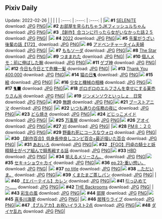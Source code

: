 ## Pixiv Daily
Update: 2022-02-26
|      |      |      |
| :----: | :----: | :----: |
|![](https://pixiv.microyu.workers.dev/c/240x480/img-master/img/2022/02/25/00/00/01/96498872_p0_master1200.jpg) **#1** [SELENiTE](https://www.pixiv.net/artworks/96498872) download: [JPG](https://pixiv.microyu.workers.dev/img-original/img/2022/02/25/00/00/01/96498872_p0.jpg) [PNG](https://pixiv.microyu.workers.dev/img-original/img/2022/02/25/00/00/01/96498872_p0.png)|![](https://pixiv.microyu.workers.dev/c/240x480/img-master/img/2022/02/24/00/00/10/96477280_p0_master1200.jpg) **#2** [お部屋を見られちゃうJKフィッシュルちゃん](https://www.pixiv.net/artworks/96477280) download: [JPG](https://pixiv.microyu.workers.dev/img-original/img/2022/02/24/00/00/10/96477280_p0.jpg) [PNG](https://pixiv.microyu.workers.dev/img-original/img/2022/02/24/00/00/10/96477280_p0.png)|![](https://pixiv.microyu.workers.dev/c/240x480/img-master/img/2022/02/25/00/00/22/96499018_p0_master1200.jpg) **#3** [【創作】合コンに行ったら女がいなかった話２５](https://www.pixiv.net/artworks/96499018) download: [JPG](https://pixiv.microyu.workers.dev/img-original/img/2022/02/25/00/00/22/96499018_p0.jpg) [PNG](https://pixiv.microyu.workers.dev/img-original/img/2022/02/25/00/00/22/96499018_p0.png)|
|![](https://pixiv.microyu.workers.dev/c/240x480/img-master/img/2022/02/24/00/00/02/96477210_p0_master1200.jpg) **#4** [2022](https://www.pixiv.net/artworks/96477210) download: [JPG](https://pixiv.microyu.workers.dev/img-original/img/2022/02/24/00/00/02/96477210_p0.jpg) [PNG](https://pixiv.microyu.workers.dev/img-original/img/2022/02/24/00/00/02/96477210_p0.png)|![](https://pixiv.microyu.workers.dev/c/240x480/img-master/img/2022/02/25/19/56/06/96512098_p0_master1200.jpg) **#5** [先輩がうざい後輩の話【172】](https://www.pixiv.net/artworks/96512098) download: [JPG](https://pixiv.microyu.workers.dev/img-original/img/2022/02/25/19/56/06/96512098_p0.jpg) [PNG](https://pixiv.microyu.workers.dev/img-original/img/2022/02/25/19/56/06/96512098_p0.png)|![](https://pixiv.microyu.workers.dev/c/240x480/img-master/img/2022/02/25/17/59/09/96510861_p0_master1200.jpg) **#6** [アドベンチャータイム夫婦](https://www.pixiv.net/artworks/96510861) download: [JPG](https://pixiv.microyu.workers.dev/img-original/img/2022/02/25/17/59/09/96510861_p0.jpg) [PNG](https://pixiv.microyu.workers.dev/img-original/img/2022/02/25/17/59/09/96510861_p0.png)|
|![](https://pixiv.microyu.workers.dev/c/240x480/img-master/img/2022/02/25/00/00/11/96498946_p0_master1200.jpg) **#7** [ももソーダ](https://www.pixiv.net/artworks/96498946) download: [JPG](https://pixiv.microyu.workers.dev/img-original/img/2022/02/25/00/00/11/96498946_p0.jpg) [PNG](https://pixiv.microyu.workers.dev/img-original/img/2022/02/25/00/00/11/96498946_p0.png)|![](https://pixiv.microyu.workers.dev/c/240x480/img-master/img/2022/02/24/00/10/04/96477764_p0_master1200.jpg) **#8** [The Star](https://www.pixiv.net/artworks/96477764) download: [JPG](https://pixiv.microyu.workers.dev/img-original/img/2022/02/24/00/10/04/96477764_p0.jpg) [PNG](https://pixiv.microyu.workers.dev/img-original/img/2022/02/24/00/10/04/96477764_p0.png)|![](https://pixiv.microyu.workers.dev/c/240x480/img-master/img/2022/02/24/00/24/53/96478205_p0_master1200.jpg) **#9** [つままれた](https://www.pixiv.net/artworks/96478205) download: [JPG](https://pixiv.microyu.workers.dev/img-original/img/2022/02/24/00/24/53/96478205_p0.jpg) [PNG](https://pixiv.microyu.workers.dev/img-original/img/2022/02/24/00/24/53/96478205_p0.png)|
|![](https://pixiv.microyu.workers.dev/c/240x480/img-master/img/2022/02/24/09/00/02/96483968_p0_master1200.jpg) **#10** [個人メモ：前に伸ばした腕](https://www.pixiv.net/artworks/96483968) download: [JPG](https://pixiv.microyu.workers.dev/img-original/img/2022/02/24/09/00/02/96483968_p0.jpg) [PNG](https://pixiv.microyu.workers.dev/img-original/img/2022/02/24/09/00/02/96483968_p0.png)|![](https://pixiv.microyu.workers.dev/c/240x480/img-master/img/2022/02/24/00/00/22/96477357_p0_master1200.jpg) **#11** [ゲブ神](https://www.pixiv.net/artworks/96477357) download: [JPG](https://pixiv.microyu.workers.dev/img-original/img/2022/02/24/00/00/22/96477357_p0.jpg) [PNG](https://pixiv.microyu.workers.dev/img-original/img/2022/02/24/00/00/22/96477357_p0.png)|![](https://pixiv.microyu.workers.dev/c/240x480/img-master/img/2022/02/24/07/30/01/96483214_p0_master1200.jpg) **#12** [今日も今日とて危機一髪](https://www.pixiv.net/artworks/96483214) download: [JPG](https://pixiv.microyu.workers.dev/img-original/img/2022/02/24/07/30/01/96483214_p0.jpg) [PNG](https://pixiv.microyu.workers.dev/img-original/img/2022/02/24/07/30/01/96483214_p0.png)|
|![](https://pixiv.microyu.workers.dev/c/240x480/img-master/img/2022/02/24/00/03/06/96477530_p0_master1200.jpg) **#13** [Thank You 400,000](https://www.pixiv.net/artworks/96477530) download: [JPG](https://pixiv.microyu.workers.dev/img-original/img/2022/02/24/00/03/06/96477530_p0.jpg) [PNG](https://pixiv.microyu.workers.dev/img-original/img/2022/02/24/00/03/06/96477530_p0.png)|![](https://pixiv.microyu.workers.dev/c/240x480/img-master/img/2022/02/24/00/00/05/96477234_p0_master1200.jpg) **#14** [猫の日🐈](https://www.pixiv.net/artworks/96477234) download: [JPG](https://pixiv.microyu.workers.dev/img-original/img/2022/02/24/00/00/05/96477234_p0.jpg) [PNG](https://pixiv.microyu.workers.dev/img-original/img/2022/02/24/00/00/05/96477234_p0.png)|![](https://pixiv.microyu.workers.dev/c/240x480/img-master/img/2022/02/24/22/43/16/96496968_p0_master1200.jpg) **#15** [絵](https://www.pixiv.net/artworks/96496968) download: [JPG](https://pixiv.microyu.workers.dev/img-original/img/2022/02/24/22/43/16/96496968_p0.jpg) [PNG](https://pixiv.microyu.workers.dev/img-original/img/2022/02/24/22/43/16/96496968_p0.png)|
|![](https://pixiv.microyu.workers.dev/c/240x480/img-master/img/2022/02/24/00/30/01/96478335_p0_master1200.jpg) **#16** [少女と機械の相棒](https://www.pixiv.net/artworks/96478335) download: [JPG](https://pixiv.microyu.workers.dev/img-original/img/2022/02/24/00/30/01/96478335_p0.jpg) [PNG](https://pixiv.microyu.workers.dev/img-original/img/2022/02/24/00/30/01/96478335_p0.png)|![](https://pixiv.microyu.workers.dev/c/240x480/img-master/img/2022/02/25/00/00/08/96498923_p0_master1200.jpg) **#17** [🐈‍⬛](https://www.pixiv.net/artworks/96498923) download: [JPG](https://pixiv.microyu.workers.dev/img-original/img/2022/02/25/00/00/08/96498923_p0.jpg) [PNG](https://pixiv.microyu.workers.dev/img-original/img/2022/02/25/00/00/08/96498923_p0.png)|![](https://pixiv.microyu.workers.dev/c/240x480/img-master/img/2022/02/24/08/03/32/96483500_p0_master1200.jpg) **#18** [ボロボロのエルフさんを幸せにする薬売りさん㊱](https://www.pixiv.net/artworks/96483500) download: [JPG](https://pixiv.microyu.workers.dev/img-original/img/2022/02/24/08/03/32/96483500_p0.jpg) [PNG](https://pixiv.microyu.workers.dev/img-original/img/2022/02/24/08/03/32/96483500_p0.png)|
|![](https://pixiv.microyu.workers.dev/c/240x480/img-master/img/2022/02/25/19/00/06/96512105_p0_master1200.jpg) **#19** [ジンメンソウといっしょ　日常](https://www.pixiv.net/artworks/96512105) download: [JPG](https://pixiv.microyu.workers.dev/img-original/img/2022/02/25/19/00/06/96512105_p0.jpg) [PNG](https://pixiv.microyu.workers.dev/img-original/img/2022/02/25/19/00/06/96512105_p0.png)|![](https://pixiv.microyu.workers.dev/c/240x480/img-master/img/2022/02/24/17/51/49/96490344_p0_master1200.jpg) **#20** [無題](https://www.pixiv.net/artworks/96490344) download: [JPG](https://pixiv.microyu.workers.dev/img-original/img/2022/02/24/17/51/49/96490344_p0.jpg) [PNG](https://pixiv.microyu.workers.dev/img-original/img/2022/02/24/17/51/49/96490344_p0.png)|![](https://pixiv.microyu.workers.dev/c/240x480/img-master/img/2022/02/25/19/45/51/96513117_p0_master1200.jpg) **#21** [ブーストアニマ](https://www.pixiv.net/artworks/96513117) download: [JPG](https://pixiv.microyu.workers.dev/img-original/img/2022/02/25/19/45/51/96513117_p0.jpg) [PNG](https://pixiv.microyu.workers.dev/img-original/img/2022/02/25/19/45/51/96513117_p0.png)|
|![](https://pixiv.microyu.workers.dev/c/240x480/img-master/img/2022/02/24/00/19/25/96477399_p0_master1200.jpg) **#22** [いつも通りの任務の夜に](https://www.pixiv.net/artworks/96477399) download: [JPG](https://pixiv.microyu.workers.dev/img-original/img/2022/02/24/00/19/25/96477399_p0.jpg) [PNG](https://pixiv.microyu.workers.dev/img-original/img/2022/02/24/00/19/25/96477399_p0.png)|![](https://pixiv.microyu.workers.dev/c/240x480/img-master/img/2022/02/24/20/30/00/96493607_p0_master1200.jpg) **#23** [どら焼き](https://www.pixiv.net/artworks/96493607) download: [JPG](https://pixiv.microyu.workers.dev/img-original/img/2022/02/24/20/30/00/96493607_p0.jpg) [PNG](https://pixiv.microyu.workers.dev/img-original/img/2022/02/24/20/30/00/96493607_p0.png)|![](https://pixiv.microyu.workers.dev/c/240x480/img-master/img/2022/02/25/00/30/01/96499975_p0_master1200.jpg) **#24** [どじっこメイド](https://www.pixiv.net/artworks/96499975) download: [JPG](https://pixiv.microyu.workers.dev/img-original/img/2022/02/25/00/30/01/96499975_p0.jpg) [PNG](https://pixiv.microyu.workers.dev/img-original/img/2022/02/25/00/30/01/96499975_p0.png)|
|![](https://pixiv.microyu.workers.dev/c/240x480/img-master/img/2022/02/24/00/46/29/96478756_p0_master1200.jpg) **#25** [万事屋](https://www.pixiv.net/artworks/96478756) download: [JPG](https://pixiv.microyu.workers.dev/img-original/img/2022/02/24/00/46/29/96478756_p0.jpg) [PNG](https://pixiv.microyu.workers.dev/img-original/img/2022/02/24/00/46/29/96478756_p0.png)|![](https://pixiv.microyu.workers.dev/c/240x480/img-master/img/2022/02/24/22/03/20/96495886_p0_master1200.jpg) **#26** [アオイ](https://www.pixiv.net/artworks/96495886) download: [JPG](https://pixiv.microyu.workers.dev/img-original/img/2022/02/24/22/03/20/96495886_p0.jpg) [PNG](https://pixiv.microyu.workers.dev/img-original/img/2022/02/24/22/03/20/96495886_p0.png)|![](https://pixiv.microyu.workers.dev/c/240x480/img-master/img/2022/02/24/18/53/58/96491559_p0_master1200.jpg) **#27** [刈](https://www.pixiv.net/artworks/96491559) download: [JPG](https://pixiv.microyu.workers.dev/img-original/img/2022/02/24/18/53/58/96491559_p0.jpg) [PNG](https://pixiv.microyu.workers.dev/img-original/img/2022/02/24/18/53/58/96491559_p0.png)|
|![](https://pixiv.microyu.workers.dev/c/240x480/img-master/img/2022/02/24/18/31/48/96491109_p0_master1200.jpg) **#28** [PM８：２０](https://www.pixiv.net/artworks/96491109) download: [JPG](https://pixiv.microyu.workers.dev/img-original/img/2022/02/24/18/31/48/96491109_p0.jpg) [PNG](https://pixiv.microyu.workers.dev/img-original/img/2022/02/24/18/31/48/96491109_p0.png)|![](https://pixiv.microyu.workers.dev/c/240x480/img-master/img/2022/02/25/21/19/15/96515246_p0_master1200.jpg) **#29** [野垂れ死にコースなウォロ](https://www.pixiv.net/artworks/96515246) download: [JPG](https://pixiv.microyu.workers.dev/img-original/img/2022/02/25/21/19/15/96515246_p0.jpg) [PNG](https://pixiv.microyu.workers.dev/img-original/img/2022/02/25/21/19/15/96515246_p0.png)|![](https://pixiv.microyu.workers.dev/c/240x480/img-master/img/2022/02/24/12/11/21/96486033_p0_master1200.jpg) **#30** [【創作百合】低身長仲良しコンビ百合+最近描いた百合](https://www.pixiv.net/artworks/96486033) download: [JPG](https://pixiv.microyu.workers.dev/img-original/img/2022/02/24/12/11/21/96486033_p0.jpg) [PNG](https://pixiv.microyu.workers.dev/img-original/img/2022/02/24/12/11/21/96486033_p0.png)|
|![](https://pixiv.microyu.workers.dev/c/240x480/img-master/img/2022/02/24/20/21/05/96493396_p0_master1200.jpg) **#31** [あおいろ](https://www.pixiv.net/artworks/96493396) download: [JPG](https://pixiv.microyu.workers.dev/img-original/img/2022/02/24/20/21/05/96493396_p0.jpg) [PNG](https://pixiv.microyu.workers.dev/img-original/img/2022/02/24/20/21/05/96493396_p0.png)|![](https://pixiv.microyu.workers.dev/c/240x480/img-master/img/2022/02/24/19/22/34/96492178_p0_master1200.jpg) **#32** [【FGO】円卓の騎士と妖精騎士がペア組んで騎馬戦する話](https://www.pixiv.net/artworks/96492178) download: [JPG](https://pixiv.microyu.workers.dev/img-original/img/2022/02/24/19/22/34/96492178_p0.jpg) [PNG](https://pixiv.microyu.workers.dev/img-original/img/2022/02/24/19/22/34/96492178_p0.png)|![](https://pixiv.microyu.workers.dev/c/240x480/img-master/img/2022/02/24/21/10/22/96494557_p0_master1200.jpg) **#33** [HBD](https://www.pixiv.net/artworks/96494557) download: [JPG](https://pixiv.microyu.workers.dev/img-original/img/2022/02/24/21/10/22/96494557_p0.jpg) [PNG](https://pixiv.microyu.workers.dev/img-original/img/2022/02/24/21/10/22/96494557_p0.png)|
|![](https://pixiv.microyu.workers.dev/c/240x480/img-master/img/2022/02/25/07/19/50/96504066_p0_master1200.jpg) **#34** [揃えるメリーさん。](https://www.pixiv.net/artworks/96504066) download: [JPG](https://pixiv.microyu.workers.dev/img-original/img/2022/02/25/07/19/50/96504066_p0.jpg) [PNG](https://pixiv.microyu.workers.dev/img-original/img/2022/02/25/07/19/50/96504066_p0.png)|![](https://pixiv.microyu.workers.dev/c/240x480/img-master/img/2022/02/25/00/08/35/96499359_p0_master1200.jpg) **#35** [セキ→ショウ←カイ](https://www.pixiv.net/artworks/96499359) download: [JPG](https://pixiv.microyu.workers.dev/img-original/img/2022/02/25/00/08/35/96499359_p0.jpg) [PNG](https://pixiv.microyu.workers.dev/img-original/img/2022/02/25/00/08/35/96499359_p0.png)|![](https://pixiv.microyu.workers.dev/c/240x480/img-master/img/2022/02/24/19/40/27/96492560_p0_master1200.jpg) **#36** [ep.23-重い想い。](https://www.pixiv.net/artworks/96492560) download: [JPG](https://pixiv.microyu.workers.dev/img-original/img/2022/02/24/19/40/27/96492560_p0.jpg) [PNG](https://pixiv.microyu.workers.dev/img-original/img/2022/02/24/19/40/27/96492560_p0.png)|
|![](https://pixiv.microyu.workers.dev/c/240x480/img-master/img/2022/02/24/00/11/01/96477796_p0_master1200.jpg) **#37** [no title](https://www.pixiv.net/artworks/96477796) download: [JPG](https://pixiv.microyu.workers.dev/img-original/img/2022/02/24/00/11/01/96477796_p0.jpg) [PNG](https://pixiv.microyu.workers.dev/img-original/img/2022/02/24/00/11/01/96477796_p0.png)|![](https://pixiv.microyu.workers.dev/c/240x480/img-master/img/2022/02/24/00/00/18/96477345_p0_master1200.jpg) **#38** […ただいま。](https://www.pixiv.net/artworks/96477345) download: [JPG](https://pixiv.microyu.workers.dev/img-original/img/2022/02/24/00/00/18/96477345_p0.jpg) [PNG](https://pixiv.microyu.workers.dev/img-original/img/2022/02/24/00/00/18/96477345_p0.png)|![](https://pixiv.microyu.workers.dev/c/240x480/img-master/img/2022/02/25/22/49/02/96517505_p0_master1200.jpg) **#39** [くまたまご蒸しパン](https://www.pixiv.net/artworks/96517505) download: [JPG](https://pixiv.microyu.workers.dev/img-original/img/2022/02/25/22/49/02/96517505_p0.jpg) [PNG](https://pixiv.microyu.workers.dev/img-original/img/2022/02/25/22/49/02/96517505_p0.png)|
|![](https://pixiv.microyu.workers.dev/c/240x480/img-master/img/2022/02/25/00/22/43/96499780_p0_master1200.jpg) **#40** [【エバーテイル】カレン](https://www.pixiv.net/artworks/96499780) download: [JPG](https://pixiv.microyu.workers.dev/img-original/img/2022/02/25/00/22/43/96499780_p0.jpg) [PNG](https://pixiv.microyu.workers.dev/img-original/img/2022/02/25/00/22/43/96499780_p0.png)|![](https://pixiv.microyu.workers.dev/c/240x480/img-master/img/2022/02/25/21/03/30/96514869_p0_master1200.jpg) **#41** [引っ込めて～……](https://www.pixiv.net/artworks/96514869) download: [JPG](https://pixiv.microyu.workers.dev/img-original/img/2022/02/25/21/03/30/96514869_p0.jpg) [PNG](https://pixiv.microyu.workers.dev/img-original/img/2022/02/25/21/03/30/96514869_p0.png)|![](https://pixiv.microyu.workers.dev/c/240x480/img-master/img/2022/02/24/21/00/10/96494298_p0_master1200.jpg) **#42** [THE Backrooms](https://www.pixiv.net/artworks/96494298) download: [JPG](https://pixiv.microyu.workers.dev/img-original/img/2022/02/24/21/00/10/96494298_p0.jpg) [PNG](https://pixiv.microyu.workers.dev/img-original/img/2022/02/24/21/00/10/96494298_p0.png)|
|![](https://pixiv.microyu.workers.dev/c/240x480/img-master/img/2022/02/25/00/00/03/96498881_p0_master1200.jpg) **#43** [彩生の風](https://www.pixiv.net/artworks/96498881) download: [JPG](https://pixiv.microyu.workers.dev/img-original/img/2022/02/25/00/00/03/96498881_p0.jpg) [PNG](https://pixiv.microyu.workers.dev/img-original/img/2022/02/25/00/00/03/96498881_p0.png)|![](https://pixiv.microyu.workers.dev/c/240x480/img-master/img/2022/02/24/23/06/14/96497546_p0_master1200.jpg) **#44** [部屋](https://www.pixiv.net/artworks/96497546) download: [JPG](https://pixiv.microyu.workers.dev/img-original/img/2022/02/24/23/06/14/96497546_p0.jpg) [PNG](https://pixiv.microyu.workers.dev/img-original/img/2022/02/24/23/06/14/96497546_p0.png)|![](https://pixiv.microyu.workers.dev/c/240x480/img-master/img/2022/02/24/00/39/44/96478582_p0_master1200.jpg) **#45** [喜多川海夢](https://www.pixiv.net/artworks/96478582) download: [JPG](https://pixiv.microyu.workers.dev/img-original/img/2022/02/24/00/39/44/96478582_p0.jpg) [PNG](https://pixiv.microyu.workers.dev/img-original/img/2022/02/24/00/39/44/96478582_p0.png)|
|![](https://pixiv.microyu.workers.dev/c/240x480/img-master/img/2022/02/24/17/48/18/96490275_p0_master1200.jpg) **#46** [居残りライブ](https://www.pixiv.net/artworks/96490275) download: [JPG](https://pixiv.microyu.workers.dev/img-original/img/2022/02/24/17/48/18/96490275_p0.jpg) [PNG](https://pixiv.microyu.workers.dev/img-original/img/2022/02/24/17/48/18/96490275_p0.png)|![](https://pixiv.microyu.workers.dev/c/240x480/img-master/img/2022/02/25/00/05/28/96499263_p0_master1200.jpg) **#47** [【ブルアカ】お祝いイラスト2点](https://www.pixiv.net/artworks/96499263) download: [JPG](https://pixiv.microyu.workers.dev/img-original/img/2022/02/25/00/05/28/96499263_p0.jpg) [PNG](https://pixiv.microyu.workers.dev/img-original/img/2022/02/25/00/05/28/96499263_p0.png)|![](https://pixiv.microyu.workers.dev/c/240x480/img-master/img/2022/02/25/07/24/47/96504114_p0_master1200.jpg) **#48** [ダイヤ乱れ](https://www.pixiv.net/artworks/96504114) download: [JPG](https://pixiv.microyu.workers.dev/img-original/img/2022/02/25/07/24/47/96504114_p0.jpg) [PNG](https://pixiv.microyu.workers.dev/img-original/img/2022/02/25/07/24/47/96504114_p0.png)|
